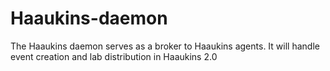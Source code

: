 # Haaukins-daemon
The Haaukins daemon serves as a broker to Haaukins agents. It will handle event creation and lab distribution in Haaukins 2.0
